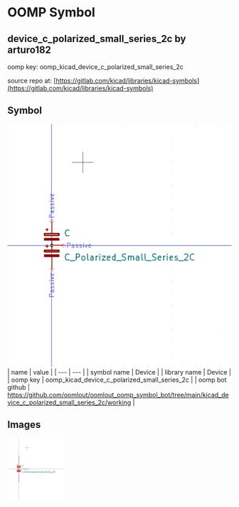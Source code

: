 # OOMP Symbol  
## device_c_polarized_small_series_2c  by arturo182  
  
oomp key: oomp_kicad_device_c_polarized_small_series_2c  
  
source repo at: [https://gitlab.com/kicad/libraries/kicad-symbols](https://gitlab.com/kicad/libraries/kicad-symbols)  
## Symbol  
  
[![working.png](working_600.png)](working.png)  
| name | value | 
| --- | --- | 
| symbol name | Device | 
| library name | Device | 
| oomp key | oomp_kicad_device_c_polarized_small_series_2c | 
| oomp bot github | https://github.com/oomlout/oomlout_oomp_symbol_bot/tree/main/kicad_device_c_polarized_small_series_2c/working | 
## Images  
  
[![working.png](working_140.png)](working.png)  
